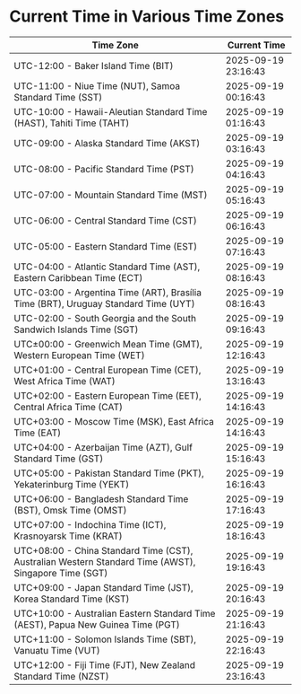 # Current Time in Various Time Zones

| Time Zone | Current Time |
|-----------|--------------|
| UTC-12:00 - Baker Island Time (BIT) | 2025-09-19 23:16:43 |
| UTC-11:00 - Niue Time (NUT), Samoa Standard Time (SST) | 2025-09-19 00:16:43 |
| UTC-10:00 - Hawaii-Aleutian Standard Time (HAST), Tahiti Time (TAHT) | 2025-09-19 01:16:43 |
| UTC-09:00 - Alaska Standard Time (AKST) | 2025-09-19 03:16:43 |
| UTC-08:00 - Pacific Standard Time (PST) | 2025-09-19 04:16:43 |
| UTC-07:00 - Mountain Standard Time (MST) | 2025-09-19 05:16:43 |
| UTC-06:00 - Central Standard Time (CST) | 2025-09-19 06:16:43 |
| UTC-05:00 - Eastern Standard Time (EST) | 2025-09-19 07:16:43 |
| UTC-04:00 - Atlantic Standard Time (AST), Eastern Caribbean Time (ECT) | 2025-09-19 08:16:43 |
| UTC-03:00 - Argentina Time (ART), Brasília Time (BRT), Uruguay Standard Time (UYT) | 2025-09-19 08:16:43 |
| UTC-02:00 - South Georgia and the South Sandwich Islands Time (SGT) | 2025-09-19 09:16:43 |
| UTC±00:00 - Greenwich Mean Time (GMT), Western European Time (WET) | 2025-09-19 12:16:43 |
| UTC+01:00 - Central European Time (CET), West Africa Time (WAT) | 2025-09-19 13:16:43 |
| UTC+02:00 - Eastern European Time (EET), Central Africa Time (CAT) | 2025-09-19 14:16:43 |
| UTC+03:00 - Moscow Time (MSK), East Africa Time (EAT) | 2025-09-19 14:16:43 |
| UTC+04:00 - Azerbaijan Time (AZT), Gulf Standard Time (GST) | 2025-09-19 15:16:43 |
| UTC+05:00 - Pakistan Standard Time (PKT), Yekaterinburg Time (YEKT) | 2025-09-19 16:16:43 |
| UTC+06:00 - Bangladesh Standard Time (BST), Omsk Time (OMST) | 2025-09-19 17:16:43 |
| UTC+07:00 - Indochina Time (ICT), Krasnoyarsk Time (KRAT) | 2025-09-19 18:16:43 |
| UTC+08:00 - China Standard Time (CST), Australian Western Standard Time (AWST), Singapore Time (SGT) | 2025-09-19 19:16:43 |
| UTC+09:00 - Japan Standard Time (JST), Korea Standard Time (KST) | 2025-09-19 20:16:43 |
| UTC+10:00 - Australian Eastern Standard Time (AEST), Papua New Guinea Time (PGT) | 2025-09-19 21:16:43 |
| UTC+11:00 - Solomon Islands Time (SBT), Vanuatu Time (VUT) | 2025-09-19 22:16:43 |
| UTC+12:00 - Fiji Time (FJT), New Zealand Standard Time (NZST) | 2025-09-19 23:16:43 |

